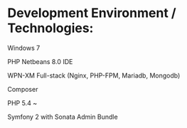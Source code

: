 Development Environment / Technologies:
=======================================

Windows 7

PHP Netbeans 8.0 IDE

WPN-XM Full-stack (Nginx, PHP-FPM, Mariadb, Mongodb)

Composer

PHP 5.4 ~

Symfony 2 with Sonata Admin Bundle

